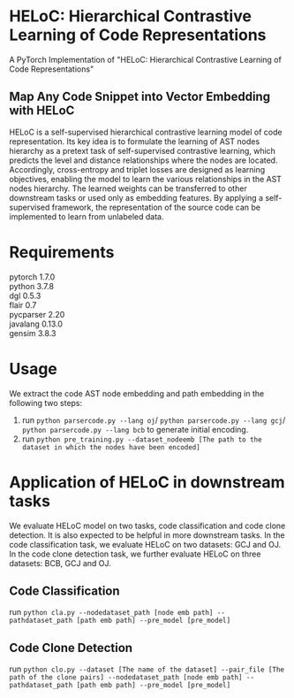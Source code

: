 # HELoC: Hierarchical Contrastive Learning of Code Representations
A PyTorch Implementation of "HELoC: Hierarchical Contrastive Learning of Code Representations"
## Map Any Code Snippet into Vector Embedding with HELoC
HELoC is a self-supervised hierarchical contrastive learning model of code representation. Its key idea is to formulate the learning of AST nodes hierarchy as a pretext task
of self-supervised contrastive learning, which predicts the level and distance relationships where the nodes are located. Accordingly, cross-entropy and triplet losses are designed as learning objectives, enabling the model to learn the various relationships in the AST nodes hierarchy. The learned weights can be transferred to other downstream tasks or used only as embedding features. By applying a self-supervised framework, the representation of the source code can be implemented to learn from unlabeled data.
# Requirements <br />
pytorch 1.7.0 <br />
python 3.7.8 <br />
dgl 0.5.3 <br />
flair 0.7 <br />
pycparser 2.20 <br />
javalang 0.13.0 <br />
gensim 3.8.3 <br />
# Usage
We extract the code AST node embedding and path embedding in the following two steps:
1. run ```python parsercode.py --lang oj```/ ```python parsercode.py --lang gcj```/ ```python parsercode.py --lang bcb``` to generate initial encoding.
2. run ```python pre_training.py --dataset_nodeemb [The path to the dataset in which the nodes have been encoded]```
# Application of HELoC in downstream tasks
We evaluate HELoC model on two tasks, code classification and code clone detection. It is also expected to be helpful in more downstream tasks.
In the code classification task, we evaluate HELoC on two datasets: GCJ and OJ. In the code clone detection task, we further evaluate HELoC on three datasets: BCB, GCJ and OJ. 
## Code Classification <br /> 
run ```python cla.py --nodedataset_path [node emb path] --pathdataset_path [path emb path] --pre_model [pre_model]```
## Code Clone Detection <br />
run ```python clo.py --dataset [The name of the dataset] --pair_file [The path of the clone pairs] --nodedataset_path [node emb path] --pathdataset_path [path emb path] --pre_model [pre_model]```

